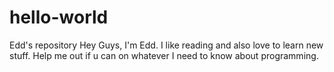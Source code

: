 # hello-world
Edd's repository
Hey Guys, I'm Edd. I like reading and also love to learn new stuff.
Help me out if u can on whatever I need to know about programming.
